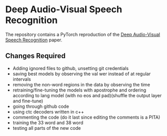 # Deep Audio-Visual Speech Recognition

The repository contains a PyTorch reproduction of the [Deep Audio-Visual Speech Recognition](https://arxiv.org/abs/1809.02108) paper.


## Changes Required
- Adding ignored files to github, unsetting git credentials
- saving best models by observing the val wer instead of at regular intervals
- removing the non-word regions in the data by observing the time
- retraining/fine-tuning the models with apostrophe and ordering according to lang model (with no eos and pad)(shuffle the output layer and fine-tune) 
- going through github code
- using ctc decoders written in c++
- commenting the code (do it last since editing the comments is a PITA)
- training the 33 word and 38 word
- testing all parts of the new code